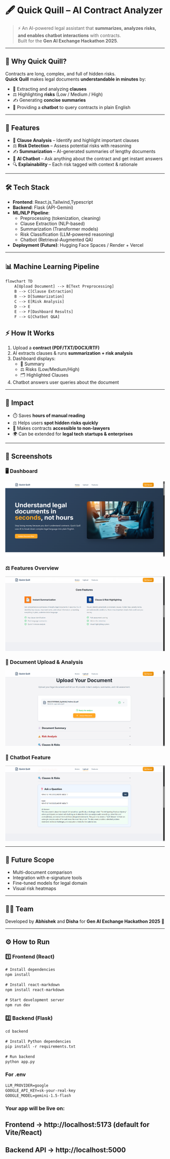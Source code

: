 # 🖋️ Quick Quill – AI Contract Analyzer  

> ⚡ An AI-powered legal assistant that **summarizes, analyzes risks, and enables chatbot interactions** with contracts.  
> Built for the **Gen AI Exchange Hackathon 2025**.  

---

## 🌟 Why Quick Quill?  
Contracts are long, complex, and full of hidden risks.  
**Quick Quill** makes legal documents **understandable in minutes** by:  
- 📑 Extracting and analyzing **clauses**  
- ⚖️ Highlighting **risks** (Low / Medium / High)  
- ✍️ Generating **concise summaries**  
- 🤖 Providing a **chatbot** to query contracts in plain English  

---

## 🚀 Features  
- 📑 **Clause Analysis** – Identify and highlight important clauses  
- ⚖️ **Risk Detection** – Assess potential risks with reasoning  
- ✍️ **Summarization** – AI-generated summaries of lengthy documents  
- 🤖 **AI Chatbot** – Ask anything about the contract and get instant answers  
- 🔍 **Explainability** – Each risk tagged with context & rationale  

---

## 🛠️ Tech Stack  
- **Frontend**: React.js,Tailwind,Typescript
- **Backend**: Flask (API-Gemini)  
- **ML/NLP Pipeline**:  
  - Preprocessing (tokenization, cleaning)  
  - Clause Extraction (NLP-based)  
  - Summarization (Transformer models)  
  - Risk Classification (LLM-powered reasoning)  
  - Chatbot (Retrieval-Augmented QA)  
- **Deployment (Future)**: Hugging Face Spaces / Render + Vercel  

---

## 📊 Machine Learning Pipeline  
```mermaid
flowchart TD
    A[Upload Document] --> B[Text Preprocessing]
    B --> C[Clause Extraction]
    B --> D[Summarization]
    C --> E[Risk Analysis]
    D --> E
    E --> F[Dashboard Results]
    F --> G[Chatbot Q&A]
```

## ⚡ How It Works  
1. Upload a **contract (PDF/TXT/DOCX/RTF)**  
2. AI extracts clauses & runs **summarization + risk analysis**  
3. Dashboard displays:  
   - 📑 Summary  
   - ⚖️ Risks (Low/Medium/High)  
   - 🗂️ Highlighted Clauses  
4. Chatbot answers user queries about the document  

---

## 🎯 Impact  
- ⏱️ Saves **hours of manual reading**  
- ⚖️ Helps users **spot hidden risks quickly**  
- 🤝 Makes contracts **accessible to non-lawyers**  
- 🌍 Can be extended for **legal tech startups & enterprises**  

---

## 📸 Screenshots  

### 🖥️ Dashboard  
![Dashboard](SCREENSHOTS/dashboard.png)  

### ⚖️ Features Overview  
![Features](SCREENSHOTS/features.png)

### 📂 Document Upload & Analysis  
![Document Upload](SCREENSHOTS/DOCUMENTS%20UPLOAD%20AND%20ANALYSIS.png)  

### 🤖 Chatbot Feature  
![Chatbot](SCREENSHOTS/CHATBOT%20FEATURE.png)  

---

## 📌 Future Scope  
- Multi-document comparison  
- Integration with e-signature tools  
- Fine-tuned models for legal domain  
- Visual risk heatmaps  

---

## 👩‍💻 Team 
Developed by **Abhishek** and **Disha** for **Gen AI Exchange Hackathon 2025** 🚀  

---

## ⚙️ How to Run  

### 1️⃣ Frontend (React)  
```
# Install dependencies
npm install

# Install react-markdown
npm install react-markdown

# Start development server
npm run dev

```

### 2️⃣ Backend (Flask)

```
cd backend

# Install Python dependencies
pip install -r requirements.txt

# Run backend
python app.py

```

### For .env

```
LLM_PROVIDER=google
GOOGLE_API_KEY=sk-your-real-key
GOOGLE_MODEL=gemini-1.5-flash
```

### Your app will be live on:

## Frontend → http://localhost:5173 (default for Vite/React)

## Backend API → http://localhost:5000
